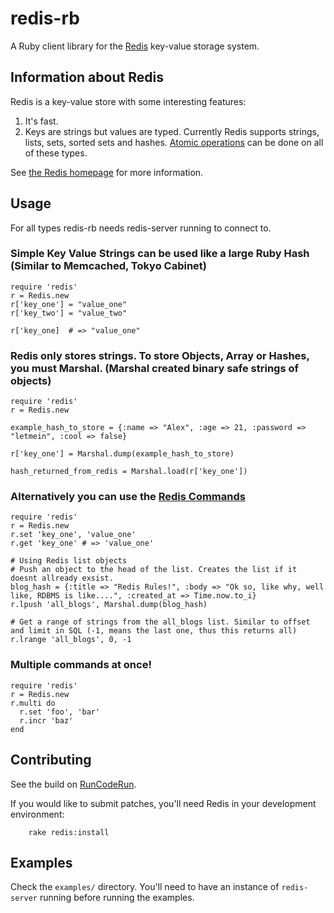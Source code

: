# redis-rb

A Ruby client library for the [Redis](http://code.google.com/p/redis) key-value storage system.

## Information about Redis

Redis is a key-value store with some interesting features:

1. It's fast.
2. Keys are strings but values are typed. Currently Redis supports strings, lists, sets, sorted sets and hashes. [Atomic operations](http://code.google.com/p/redis/wiki/CommandReference) can be done on all of these types.

See [the Redis homepage](http://code.google.com/p/redis/wiki/README) for more information.

## Usage

For all types redis-rb needs redis-server running to connect to.

### Simple Key Value Strings can be used like a large Ruby Hash (Similar to Memcached, Tokyo Cabinet)
	
	require 'redis'
	r = Redis.new
	r['key_one'] = "value_one"
	r['key_two'] = "value_two"
	
	r['key_one]  # => "value_one"

### Redis only stores strings. To store Objects, Array or Hashes, you must Marshal. (Marshal created binary safe strings of objects)
	
	require 'redis'
	r = Redis.new
	
	example_hash_to_store = {:name => "Alex", :age => 21, :password => "letmein", :cool => false}
	
	r['key_one'] = Marshal.dump(example_hash_to_store)
	
	hash_returned_from_redis = Marshal.load(r['key_one'])
	
### Alternatively you can use the [Redis Commands](http://code.google.com/p/redis/wiki/CommandReference)
	
	require 'redis'
	r = Redis.new
	r.set 'key_one', 'value_one'
	r.get 'key_one' # => 'value_one'
	
	# Using Redis list objects
	# Push an object to the head of the list. Creates the list if it doesnt allready exsist.
	blog_hash = {:title => "Redis Rules!", :body => "Ok so, like why, well like, RDBMS is like....", :created_at => Time.now.to_i}
	r.lpush 'all_blogs', Marshal.dump(blog_hash)
	
	# Get a range of strings from the all_blogs list. Similar to offset and limit in SQL (-1, means the last one, thus this returns all)
	r.lrange 'all_blogs', 0, -1

### Multiple commands at once!

	require 'redis'
	r = Redis.new
	r.multi do
	  r.set 'foo', 'bar'
	  r.incr 'baz'
	end

## Contributing

See the build on [RunCodeRun](http://runcoderun.com/rsanheim/redis-rb).

If you would like to submit patches, you'll need Redis in your development environment:

		rake redis:install

## Examples

Check the `examples/` directory. You'll need to have an instance of `redis-server` running before running the examples.